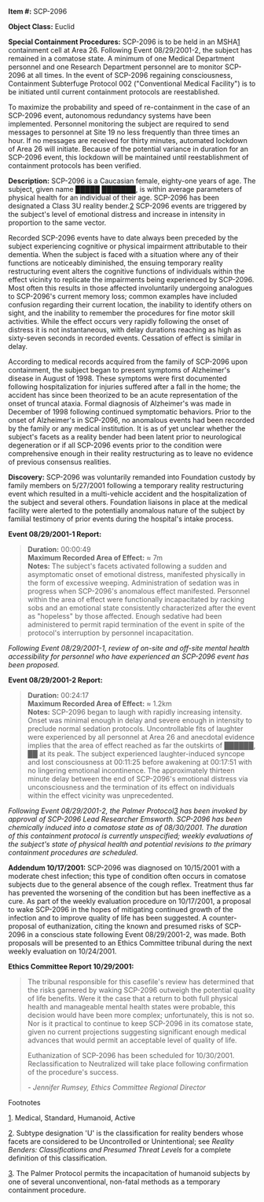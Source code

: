 **Item #:** SCP-2096

**Object Class:** Euclid

**Special Containment Procedures:** SCP-2096 is to be held in an MSHA[1](javascript:;) containment cell at Area 26. Following Event 08/29/2001-2, the subject has remained in a comatose state. A minimum of one Medical Department personnel and one Research Department personnel are to monitor SCP-2096 at all times. In the event of SCP-2096 regaining consciousness, Containment Subterfuge Protocol 002 ("Conventional Medical Facility") is to be initiated until current containment protocols are reestablished.

To maximize the probability and speed of re-containment in the case of an SCP-2096 event, autonomous redundancy systems have been implemented. Personnel monitoring the subject are required to send messages to personnel at Site 19 no less frequently than three times an hour. If no messages are received for thirty minutes, automated lockdown of Area 26 will initiate. Because of the potential variance in duration for an SCP-2096 event, this lockdown will be maintained until reestablishment of containment protocols has been verified.

**Description:** SCP-2096 is a Caucasian female, eighty-one years of age. The subject, given name █████ ███████, is within average parameters of physical health for an individual of their age. SCP-2096 has been designated a Class 3U reality bender.[2](javascript:;) SCP-2096 events are triggered by the subject's level of emotional distress and increase in intensity in proportion to the same vector.

Recorded SCP-2096 events have to date always been preceded by the subject experiencing cognitive or physical impairment attributable to their dementia. When the subject is faced with a situation where any of their functions are noticeably diminished, the ensuing temporary reality restructuring event alters the cognitive functions of individuals within the effect vicinity to replicate the impairments being experienced by SCP-2096. Most often this results in those affected involuntarily undergoing analogues to SCP-2096's current memory loss; common examples have included confusion regarding their current location, the inability to identify others on sight, and the inability to remember the procedures for fine motor skill activities. While the effect occurs very rapidly following the onset of distress it is not instantaneous, with delay durations reaching as high as sixty-seven seconds in recorded events. Cessation of effect is similar in delay.

According to medical records acquired from the family of SCP-2096 upon containment, the subject began to present symptoms of Alzheimer's disease in August of 1998. These symptoms were first documented following hospitalization for injuries suffered after a fall in the home; the accident has since been theorized to be an acute representation of the onset of truncal ataxia. Formal diagnosis of Alzheimer's was made in December of 1998 following continued symptomatic behaviors. Prior to the onset of Alzheimer's in SCP-2096, no anomalous events had been recorded by the family or any medical institution. It is as of yet unclear whether the subject's facets as a reality bender had been latent prior to neurological degeneration or if all SCP-2096 events prior to the condition were comprehensive enough in their reality restructuring as to leave no evidence of previous consensus realities.

**Discovery:** SCP-2096 was voluntarily remanded into Foundation custody by family members on 5/27/2001 following a temporary reality restructuring event which resulted in a multi-vehicle accident and the hospitalization of the subject and several others. Foundation liaisons in place at the medical facility were alerted to the potentially anomalous nature of the subject by familial testimony of prior events during the hospital's intake process.

**Event 08/29/2001-1 Report:**

> **Duration:** 00:00:49  
> **Maximum Recorded Area of Effect:** ≈ 7m  
> **Notes:** The subject's facets activated following a sudden and asymptomatic onset of emotional distress, manifested physically in the form of excessive weeping. Administration of sedation was in progress when SCP-2096's anomalous effect manifested. Personnel within the area of effect were functionally incapacitated by racking sobs and an emotional state consistently characterized after the event as "hopeless" by those affected. Enough sedative had been administered to permit rapid termination of the event in spite of the protocol's interruption by personnel incapacitation.

_Following Event 08/29/2001-1, review of on-site and off-site mental health accessibility for personnel who have experienced an SCP-2096 event has been proposed._

**Event 08/29/2001-2 Report:**

> **Duration:** 00:24:17  
> **Maximum Recorded Area of Effect:** ≈ 1.2km  
> **Notes:** SCP-2096 began to laugh with rapidly increasing intensity. Onset was minimal enough in delay and severe enough in intensity to preclude normal sedation protocols. Uncontrollable fits of laughter were experienced by all personnel at Area 26 and anecdotal evidence implies that the area of effect reached as far the outskirts of ██████, ██ at its peak. The subject experienced laughter-induced syncope and lost consciousness at 00:11:25 before awakening at 00:17:51 with no lingering emotional incontinence. The approximately thirteen minute delay between the end of SCP-2096's emotional distress via unconsciousness and the termination of its effect on individuals within the effect vicinity was unprecedented.

_Following Event 08/29/2001-2, the Palmer Protocol[3](javascript:;) has been invoked by approval of SCP-2096 Lead Researcher Emsworth. SCP-2096 has been chemically induced into a comatose state as of 08/30/2001. The duration of this containment protocol is currently unspecified; weekly evaluations of the subject's state of physical health and potential revisions to the primary containment procedures are scheduled._

**Addendum 10/17/2001:** SCP-2096 was diagnosed on 10/15/2001 with a moderate chest infection; this type of condition often occurs in comatose subjects due to the general absence of the cough reflex. Treatment thus far has prevented the worsening of the condition but has been ineffective as a cure. As part of the weekly evaluation procedure on 10/17/2001, a proposal to wake SCP-2096 in the hopes of mitigating continued growth of the infection and to improve quality of life has been suggested. A counter-proposal of euthanization, citing the known and presumed risks of SCP-2096 in a conscious state following Event 08/29/2001-2, was made. Both proposals will be presented to an Ethics Committee tribunal during the next weekly evaluation on 10/24/2001.

**Ethics Committee Report 10/29/2001:**

> The tribunal responsible for this casefile's review has determined that the risks garnered by waking SCP-2096 outweigh the potential quality of life benefits. Were it the case that a return to both full physical health and manageable mental health states were probable, this decision would have been more complex; unfortunately, this is not so. Nor is it practical to continue to keep SCP-2096 in its comatose state, given no current projections suggesting significant enough medical advances that would permit an acceptable level of quality of life.
> 
> Euthanization of SCP-2096 has been scheduled for 10/30/2001. Reclassification to Neutralized will take place following confirmation of the procedure's success.
> 
> _\- Jennifer Rumsey, Ethics Committee Regional Director_

Footnotes

[1](javascript:;). Medical, Standard, Humanoid, Active

[2](javascript:;). Subtype designation 'U' is the classification for reality benders whose facets are considered to be Uncontrolled or Unintentional; see _Reality Benders: Classifications and Presumed Threat Levels_ for a complete definition of this classification.

[3](javascript:;). The Palmer Protocol permits the incapacitation of humanoid subjects by one of several unconventional, non-fatal methods as a temporary containment procedure.